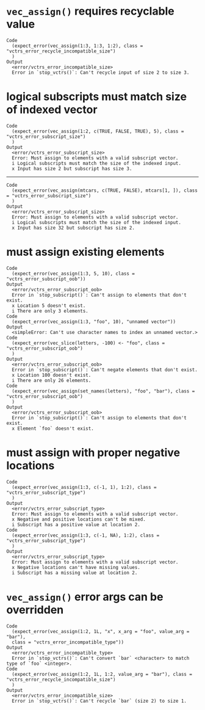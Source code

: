 # `vec_assign()` requires recyclable value

    Code
      (expect_error(vec_assign(1:3, 1:3, 1:2), class = "vctrs_error_recycle_incompatible_size")
      )
    Output
      <error/vctrs_error_incompatible_size>
      Error in `stop_vctrs()`: Can't recycle input of size 2 to size 3.

# logical subscripts must match size of indexed vector

    Code
      (expect_error(vec_assign(1:2, c(TRUE, FALSE, TRUE), 5), class = "vctrs_error_subscript_size")
      )
    Output
      <error/vctrs_error_subscript_size>
      Error: Must assign to elements with a valid subscript vector.
      i Logical subscripts must match the size of the indexed input.
      x Input has size 2 but subscript has size 3.

---

    Code
      (expect_error(vec_assign(mtcars, c(TRUE, FALSE), mtcars[1, ]), class = "vctrs_error_subscript_size")
      )
    Output
      <error/vctrs_error_subscript_size>
      Error: Must assign to elements with a valid subscript vector.
      i Logical subscripts must match the size of the indexed input.
      x Input has size 32 but subscript has size 2.

# must assign existing elements

    Code
      (expect_error(vec_assign(1:3, 5, 10), class = "vctrs_error_subscript_oob"))
    Output
      <error/vctrs_error_subscript_oob>
      Error in `stop_subscript()`: Can't assign to elements that don't exist.
      x Location 5 doesn't exist.
      i There are only 3 elements.
    Code
      (expect_error(vec_assign(1:3, "foo", 10), "unnamed vector"))
    Output
      <simpleError: Can't use character names to index an unnamed vector.>
    Code
      (expect_error(vec_slice(letters, -100) <- "foo", class = "vctrs_error_subscript_oob")
      )
    Output
      <error/vctrs_error_subscript_oob>
      Error in `stop_subscript()`: Can't negate elements that don't exist.
      x Location 100 doesn't exist.
      i There are only 26 elements.
    Code
      (expect_error(vec_assign(set_names(letters), "foo", "bar"), class = "vctrs_error_subscript_oob")
      )
    Output
      <error/vctrs_error_subscript_oob>
      Error in `stop_subscript()`: Can't assign to elements that don't exist.
      x Element `foo` doesn't exist.

# must assign with proper negative locations

    Code
      (expect_error(vec_assign(1:3, c(-1, 1), 1:2), class = "vctrs_error_subscript_type")
      )
    Output
      <error/vctrs_error_subscript_type>
      Error: Must assign to elements with a valid subscript vector.
      x Negative and positive locations can't be mixed.
      i Subscript has a positive value at location 2.
    Code
      (expect_error(vec_assign(1:3, c(-1, NA), 1:2), class = "vctrs_error_subscript_type")
      )
    Output
      <error/vctrs_error_subscript_type>
      Error: Must assign to elements with a valid subscript vector.
      x Negative locations can't have missing values.
      i Subscript has a missing value at location 2.

# `vec_assign()` error args can be overridden

    Code
      (expect_error(vec_assign(1:2, 1L, "x", x_arg = "foo", value_arg = "bar"),
      class = "vctrs_error_incompatible_type"))
    Output
      <error/vctrs_error_incompatible_type>
      Error in `stop_vctrs()`: Can't convert `bar` <character> to match type of `foo` <integer>.
    Code
      (expect_error(vec_assign(1:2, 1L, 1:2, value_arg = "bar"), class = "vctrs_error_recycle_incompatible_size")
      )
    Output
      <error/vctrs_error_incompatible_size>
      Error in `stop_vctrs()`: Can't recycle `bar` (size 2) to size 1.

